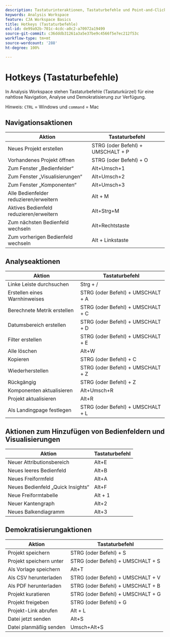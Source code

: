 ```yaml
---
description: Tastaturinteraktionen, Tastaturbefehle und Point-and-Click-Verhaltensweisen, die in Analysis Workspace verfügbar sind.
keywords: Analysis Workspace
feature: CJA Workspace Basics
title: Hotkeys (Tastaturbefehle)
exl-id: de99a92b-701c-4cdc-a0c2-a70972a19499
source-git-commit: c36dddb31261a3a5e37be9c4566f5e7ec212f53c
workflow-type: tm+mt
source-wordcount: '288'
ht-degree: 100%

---
```


# Hotkeys (Tastaturbefehle)

In Analysis Workspace stehen Tastaturbefehle (Tastaturkürzel) für eine nahtlose Navigation, Analyse und Demokratisierung zur Verfügung.

Hinweis: `CTRL` = Windows und `command` = Mac

## Navigationsaktionen

| Aktion | Tastaturbefehl |
|---|---|
| Neues Projekt erstellen | STRG (oder Befehl) + UMSCHALT + P |
| Vorhandenes Projekt öffnen | STRG (oder Befehl) + O |
| Zum Fenster „Bedienfelder“ | Alt+Umsch+1 |
| Zum Fenster „Visualisierungen“ | Alt+Umsch+2 |
| Zum Fenster „Komponenten“ | Alt+Umsch+3 |
| Alle Bedienfelder reduzieren/erweitern | Alt + M |
| Aktives Bedienfeld reduzieren/erweitern | Alt+Strg+M |
| Zum nächsten Bedienfeld wechseln | Alt+Rechtstaste |
| Zum vorherigen Bedienfeld wechseln | Alt + Linkstaste |

## Analyseaktionen

| Aktion | Tastaturbefehl |
|---|---|
| Linke Leiste durchsuchen | Strg + / |
| Erstellen eines Warnhinweises | STRG (oder Befehl) + UMSCHALT + A |
| Berechnete Metrik erstellen | STRG (oder Befehl) + UMSCHALT + C |
| Datumsbereich erstellen | STRG (oder Befehl) + UMSCHALT + D |
| Filter erstellen | STRG (oder Befehl) + UMSCHALT + E |
| Alle löschen | Alt+W |
| Kopieren | STRG (oder Befehl) + C |
| Wiederherstellen | STRG (oder Befehl) + UMSCHALT + Z |
| Rückgängig | STRG (oder Befehl) + Z |
| Komponenten aktualisieren | Alt+Umsch+R |
| Projekt aktualisieren | Alt+R |
| Als Landingpage festlegen | STRG (oder Befehl) + UMSCHALT + L |

## Aktionen zum Hinzufügen von Bedienfeldern und Visualisierungen

| Aktion | Tastaturbefehl |
|---|---|
| Neuer Attributionsbereich | Alt+E |
| Neues leeres Bedienfeld | Alt+B |
| Neues Freiformfeld | Alt+A |
| Neues Bedienfeld „Quick Insights“ | Alt+F |
| Neue Freiformtabelle | Alt + 1 |
| Neuer Kantengraph | Alt+2 |
| Neues Balkendiagramm | Alt+3 |

## Demokratisierungaktionen

| Aktion | Tastaturbefehl |
|---|---|
| Projekt speichern | STRG (oder Befehl) + S |
| Projekt speichern unter | STRG (oder Befehl) + UMSCHALT + S |
| Als Vorlage speichern | Alt+T |
| Als CSV herunterladen | STRG (oder Befehl) + UMSCHALT + V |
| Als PDF herunterladen | STRG (oder Befehl) + UMSCHALT + B |
| Projekt kuratieren | STRG (oder Befehl) + UMSCHALT + G |
| Projekt freigeben | STRG (oder Befehl) + G |
| Projekt-Link abrufen | Alt + L |
| Datei jetzt senden | Alt+S |
| Datei planmäßig senden | Umsch+Alt+S |
